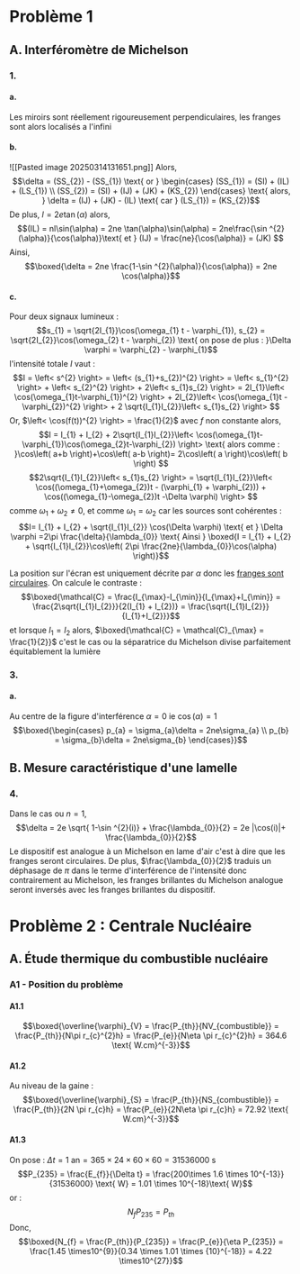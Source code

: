# Problème 1
## A. Interféromètre de Michelson
### 1.
#### a.
Les miroirs sont réellement rigoureusement perpendiculaires, les franges sont alors localisés a l'infini

#### b.
![[Pasted image 20250314131651.png]]
Alors, 
$$\delta = (SS_{2})  - (SS_{1}) \text{ or } \begin{cases}
(SS_{1}) = (SI) + (IL) + (LS_{1}) \\
(SS_{2}) = (SI) + (IJ) + (JK) + (KS_{2})
\end{cases} \text{ alors, } \delta = (IJ) + (JK) - (IL) \text{ car } (LS_{1}) = (KS_{2})$$
De plus, $l = 2e\tan(\alpha)$ alors, 
$$(IL) = nl\sin(\alpha) = 2ne \tan(\alpha)\sin(\alpha) = 2ne\frac{\sin ^{2}(\alpha)}{\cos(\alpha)}\text{ et } (IJ) = \frac{ne}{\cos(\alpha)} = (JK) $$
Ainsi, 
$$\boxed{\delta = 2ne \frac{1-\sin ^{2}(\alpha)}{\cos(\alpha)}  = 2ne \cos(\alpha)}$$

#### c.
Pour deux signaux lumineux :
$$s_{1} = \sqrt{2I_{1}}\cos(\omega_{1} t - \varphi_{1}), s_{2} = \sqrt{2I_{2}}\cos(\omega_{2} t - \varphi_{2}) \text{ on pose de plus : }\Delta \varphi = \varphi_{2} - \varphi_{1}$$
l'intensité totale $I$ vaut : 
$$I = \left< s^{2} \right> = \left< (s_{1}+s_{2})^{2} \right> = \left< s_{1}^{2} \right> + \left< s_{2}^{2} \right>  + 2\left< s_{1}s_{2} \right>  = 2I_{1}\left< \cos(\omega_{1}t-\varphi_{1})^{2} \right> + 2I_{2}\left< \cos(\omega_{1}t - \varphi_{2})^{2} \right> + 2 \sqrt{I_{1}I_{2}}\left< s_{1}s_{2} \right>  $$
Or, $\left< \cos(f(t))^{2} \right> = \frac{1}{2}$ avec $f$ non constante alors, 
$$I = I_{1} + I_{2} + 2\sqrt{I_{1}I_{2}}\left< \cos(\omega_{1}t- \varphi_{1})\cos(\omega_{2}t-\varphi_{2}) \right> \text{ alors comme : }\cos\left( a+b \right)+\cos\left( a-b \right)= 2\cos\left( a \right)\cos\left( b \right) $$
$$2\sqrt{I_{1}I_{2}}\left< s_{1}s_{2} \right>  = \sqrt{I_{1}I_{2}}\left< \cos((\omega_{1}+\omega_{2})t - (\varphi_{1} + \varphi_{2})) + \cos((\omega_{1}-\omega_{2})t -\Delta \varphi) \right> $$
comme $\omega_{1} + \omega_{2} \neq 0$, et comme $\omega_{1}=\omega_{2}$ car les sources sont cohérentes : 
$$I= I_{1} + I_{2} + \sqrt{I_{1}I_{2}}  \cos(\Delta \varphi) \text{ et } \Delta \varphi =2\pi \frac{\delta}{\lambda_{0}} \text{ Ainsi } \boxed{I = I_{1} + I_{2} + \sqrt{I_{1}I_{2}}\cos\left( 2\pi \frac{2ne}{\lambda_{0}}\cos(\alpha) \right)}$$

La position sur l'écran est uniquement décrite par $\alpha$ donc les <u>franges sont circulaires</u>. 
On calcule le contraste : 
$$\boxed{\mathcal{C} = \frac{I_{\max}-I_{\min}}{I_{\max}+I_{\min}} = \frac{2\sqrt{I_{1}I_{2}}}{2(I_{1} + I_{2})} = \frac{\sqrt{I_{1}I_{2}}}{I_{1}+I_{2}}}$$
et lorsque $I_{1} = I_{2}$ alors, $\boxed{\mathcal{C} = \mathcal{C}_{\max} = \frac{1}{2}}$ c'est le cas ou la séparatrice du Michelson divise parfaitement équitablement la lumière


### 3.
#### a.
Au centre de la figure d'interférence $\alpha = 0$ ie $\cos(\alpha) =1$
$$\boxed{\begin{cases}
p_{a} = \sigma_{a}\delta = 2ne\sigma_{a} \\
p_{b} = \sigma_{b}\delta = 2ne\sigma_{b}
\end{cases}}$$

## B. Mesure caractéristique d'une lamelle
### 4.
Dans le cas ou $n=1$, 
$$\delta = 2e \sqrt{ 1-\sin ^{2}(i)} + \frac{\lambda_{0}}{2} = 2e |\cos(i)|+ \frac{\lambda_{0}}{2}$$
Le dispositif est analogue à un Michelson en lame d'air c'est à dire que les franges seront circulaires. 
De plus, $\frac{\lambda_{0}}{2}$ traduis un déphasage de $\pi$ dans le terme d'interférence de l'intensité donc contrairement au Michelson, les franges brillantes du Michelson analogue seront inversés avec les franges brillantes du dispositif. 

# Problème 2 : Centrale Nucléaire
## A. Étude thermique du combustible nucléaire
### A1 - Position du problème
#### A1.1
$$\boxed{\overline{\varphi}_{V} = \frac{P_{th}}{NV_{combustible}} = \frac{P_{th}}{N\pi r_{c}^{2}h} =  \frac{P_{e}}{N\eta \pi r_{c}^{2}h} = 364.6 \text{ W.cm}^{-3}}$$
#### A1.2
Au niveau de la gaine : 
$$\boxed{\overline{\varphi}_{S} = \frac{P_{th}}{NS_{combustible}} = \frac{P_{th}}{2N \pi r_{c}h} =  \frac{P_{e}}{2N\eta \pi r_{c}h} = 72.92 \text{ W.cm}^{-3}}$$

#### A1.3
On pose : $\Delta t = 1 \text{ an} = 365\times24\times60\times60 = 31536000\text{ s}$ 
$$P_{235} = \frac{E_{f}}{\Delta t} = \frac{200\times 1.6 \times 10^{-13}}{31536000} \text{ W} = 1.01 \times 10^{-18}\text{ W}$$
or : 
$$N_{f}P_{235} = P_{th}$$
Donc, 
$$\boxed{N_{f} = \frac{P_{th}}{P_{235}} = \frac{P_{e}}{\eta P_{235}} = \frac{1.45 \times10^{9}}{0.34 \times 1.01 \times {10}^{-18}} = 4.22 \times10^{27}}$$
